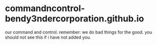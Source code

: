 # commandncontrol-bendy3ndercorporation.github.io
our command and control. remember: we do bad things for the good. you should not see this if i have not added you.
